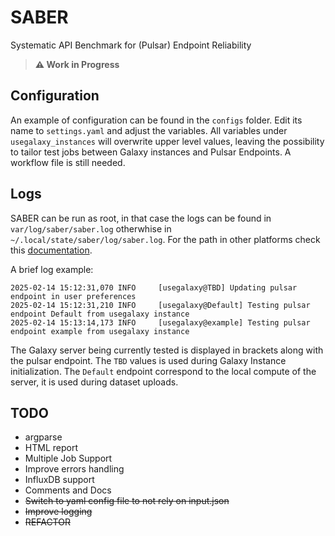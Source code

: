 # SABER
 Systematic API Benchmark for (Pulsar) Endpoint Reliability
 
>**:warning: Work in Progress**

## Configuration
An example of configuration can be found in the `configs` folder. Edit its name to `settings.yaml` and adjust the variables.
All variables under `usegalaxy_instances` will overwrite upper level values, leaving the possibility to tailor test jobs between Galaxy instances and Pulsar Endpoints.
A workflow file is still needed.

## Logs
SABER can be run as root, in that case the logs can be found in `var/log/saber/saber.log` otherwhise in `~/.local/state/saber/log/saber.log`. For the path in other platforms check this [documentation](https://pypi.org/project/appdirs/).

A brief log example:

 ```
2025-02-14 15:12:31,070 INFO     [usegalaxy@TBD] Updating pulsar endpoint in user preferences
2025-02-14 15:12:31,210 INFO     [usegalaxy@Default] Testing pulsar endpoint Default from usegalaxy instance
2025-02-14 15:13:14,173 INFO     [usegalaxy@example] Testing pulsar endpoint example from usegalaxy instance
```
The Galaxy server being currently tested is displayed in brackets along with the pulsar endpoint. The `TBD` values is used during Galaxy Instance initialization. The `Default` endpoint correspond to the local compute of the server, it is used during dataset uploads.

## TODO
- argparse
- HTML report
- Multiple Job Support
- Improve errors handling
- InfluxDB support
- Comments and Docs
- ~~Switch to yaml config file to not rely on input.json~~
- ~~Improve logging~~
- ~~REFACTOR~~
